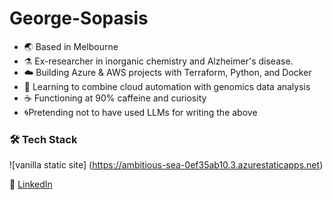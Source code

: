 # George-Sopasis
- 🌏 Based in Melbourne 
- ⚗️ Ex-researcher in inorganic chemistry and Alzheimer's disease. 
- ☁️ Building Azure & AWS projects with Terraform, Python, and Docker  
- 🧬 Learning to combine cloud automation with genomics data analysis  
- ☕ Functioning at 90% caffeine and curiosity  
- 🌀Pretending not to have used LLMs for writing the above

### 🛠️ Tech Stack
![vanilla static site] (https://ambitious-sea-0ef35ab10.3.azurestaticapps.net)


🧩  [LinkedIn](https://linkedin.com/in/george-sopasis) 
